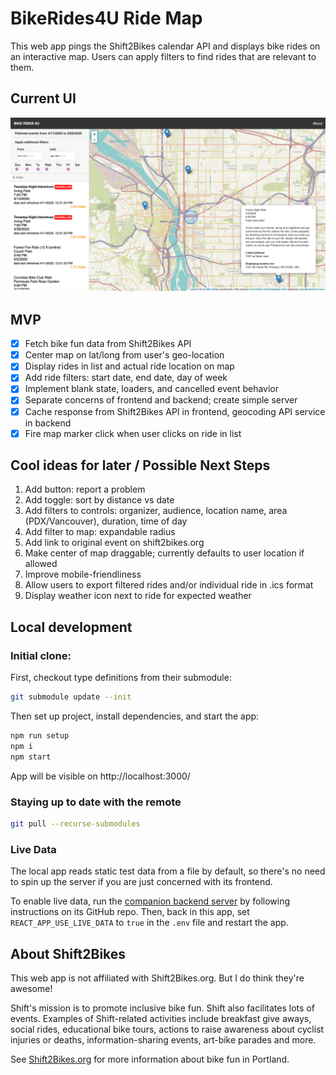 # BikeRides4U Ride Map

This web app pings the Shift2Bikes calendar API and displays bike rides on an interactive map. Users can apply filters to find rides that are relevant to them.

## Current UI

![screen capture of app](/screencap.png)

## MVP

- [x] Fetch bike fun data from Shift2Bikes API
- [x] Center map on lat/long from user's geo-location
- [x] Display rides in list and actual ride location on map
- [x] Add ride filters: start date, end date, day of week
- [x] Implement blank state, loaders, and cancelled event behavior
- [x] Separate concerns of frontend and backend; create simple server
- [x] Cache response from Shift2Bikes API in frontend, geocoding API service in backend
- [x] Fire map marker click when user clicks on ride in list

## Cool ideas for later / Possible Next Steps

1. Add button: report a problem
1. Add toggle: sort by distance vs date
1. Add filters to controls: organizer, audience, location name, area (PDX/Vancouver), duration, time of day
1. Add filter to map: expandable radius
1. Add link to original event on shift2bikes.org
1. Make center of map draggable; currently defaults to user location if allowed
1. Improve mobile-friendliness
1. Allow users to export filtered rides and/or individual ride in .ics format
1. Display weather icon next to ride for expected weather

## Local development

### Initial clone:

First, checkout type definitions from their submodule:

```bash
git submodule update --init
```

Then set up project, install dependencies, and start the app:

```bash
npm run setup
npm i
npm start
```

App will be visible on http://localhost:3000/

### Staying up to date with the remote

```bash
git pull --recurse-submodules
```

### Live Data

The local app reads static test data from a file by default, so there's no need to spin up the server if you are just concerned with its frontend.

To enable live data, run the [companion backend server](https://github.com/theholla/br4u-backend) by following instructions on its GitHub repo. Then, back in this app, set `REACT_APP_USE_LIVE_DATA` to `true` in the `.env` file and restart the app.

## About Shift2Bikes

This web app is not affiliated with Shift2Bikes.org. But I do think they're awesome!

Shift's mission is to promote inclusive bike fun. Shift also facilitates lots of events. Examples of Shift-related activities include breakfast give aways, social rides, educational bike tours, actions to raise awareness about cyclist injuries or deaths, information-sharing events, art-bike parades and more.

See [Shift2Bikes.org](https://www.shift2bikes.org/) for more information about bike fun in Portland.
